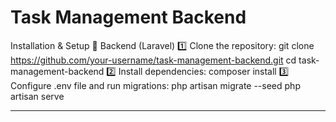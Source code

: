 # Task Management Backend
Installation & Setup
📌 Backend (Laravel)
1️⃣ Clone the repository:
git clone https://github.com/your-username/task-management-backend.git
cd task-management-backend
2️⃣ Install dependencies:
composer install
3️⃣ Configure .env file and run migrations:
php artisan migrate --seed
php artisan serve
_________________________